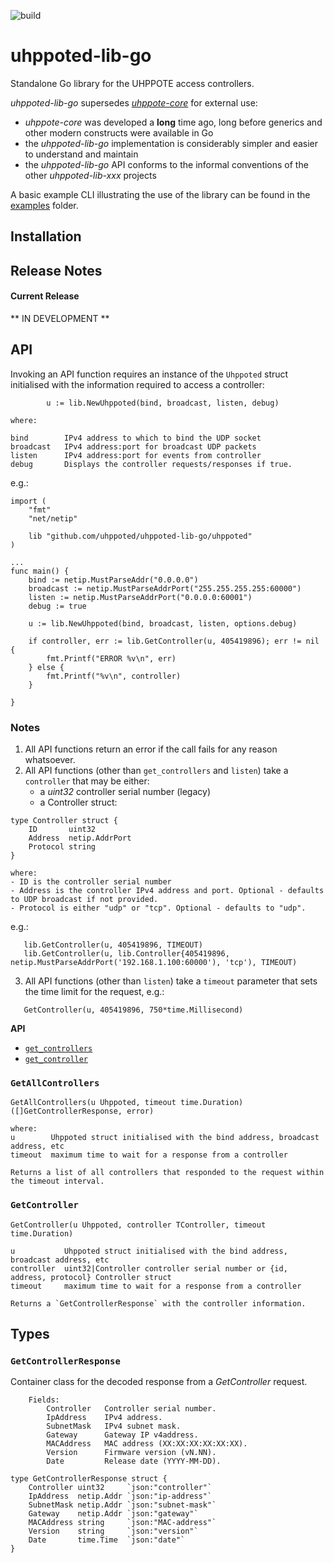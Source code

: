 ![build](https://github.com/uhppoted/uhppoted-lib-go/workflows/build/badge.svg)

# uhppoted-lib-go

Standalone Go library for the UHPPOTE access controllers.

_uhppoted-lib-go_ supersedes [_uhppote-core_](https://github.com/uhppoted/uhppote-core) for external use:

- _uhppote-core_ was developed a **long** time ago, long before generics and other modern constructs were available in Go
- the _uhppoted-lib-go_ implementation is considerably simpler and easier to understand and maintain
- the _uhppoted-lib-go_ API conforms to the informal conventions of the other _uhppoted-lib-xxx_ projects

A basic example CLI illustrating the use of the library can be found in the [examples](https://github.com/uhppoted/uhppoted-lib-go/tree/main/examples)
folder.

## Installation


## Release Notes

#### Current Release

** IN DEVELOPMENT **


## API

Invoking an API function requires an instance of the `Uhppoted` struct initialised with the information required
to access a controller:

```
        u := lib.NewUhppoted(bind, broadcast, listen, debug)

where:

bind        IPv4 address to which to bind the UDP socket
broadcast   IPv4 address:port for broadcast UDP packets
listen      IPv4 address:port for events from controller
debug       Displays the controller requests/responses if true.
```

e.g.:
```
import (
    "fmt"
    "net/netip"

    lib "github.com/uhppoted/uhppoted-lib-go/uhppoted"
)

...
func main() {
    bind := netip.MustParseAddr("0.0.0.0")
    broadcast := netip.MustParseAddrPort("255.255.255.255:60000")
    listen := netip.MustParseAddrPort("0.0.0.0:60001")
    debug := true

    u := lib.NewUhppoted(bind, broadcast, listen, options.debug)
    
    if controller, err := lib.GetController(u, 405419896); err != nil {
        fmt.Printf("ERROR %v\n", err)
    } else {
        fmt.Printf("%v\n", controller)
    }
    
}
```

### Notes
1. All API functions return an error if the call fails for any reason whatsoever.
2. All API functions (other than `get_controllers` and `listen`) take a `controller` that may be either:
   - a _uint32_ controller serial number (legacy)
   - a Controller struct:
```
type Controller struct {
    ID       uint32
    Address  netip.AddrPort
    Protocol string
}

where:
- ID is the controller serial number
- Address is the controller IPv4 address and port. Optional - defaults to UDP broadcast if not provided.
- Protocol is either "udp" or "tcp". Optional - defaults to "udp".
```
   e.g.:
```
   lib.GetController(u, 405419896, TIMEOUT)
   lib.GetController(u, lib.Controller{405419896, netip.MustParseAddrPort('192.168.1.100:60000'), 'tcp'), TIMEOUT)
```

3. All API functions (other than `listen`) take a `timeout` parameter that sets the time limit for the request, 
   e.g.:
```
   GetController(u, 405419896, 750*time.Millisecond)
```

**API**

- [`get_controllers`](#get_controllers)
- [`get_controller`](#get_controller)

### `GetAllControllers`
```
GetAllControllers(u Uhppoted, timeout time.Duration) ([]GetControllerResponse, error)

where:
u        Uhppoted struct initialised with the bind address, broadcast address, etc
timeout  maximum time to wait for a response from a controller

Returns a list of all controllers that responded to the request within the timeout interval.
```

### `GetController`
```
GetController(u Uhppoted, controller TController, timeout time.Duration)

u           Uhppoted struct initialised with the bind address, broadcast address, etc
controller  uint32|Controller controller serial number or {id, address, protocol} Controller struct
timeout     maximum time to wait for a response from a controller

Returns a `GetControllerResponse` with the controller information.
```

## Types

### `GetControllerResponse`

Container class for the decoded response from a _GetController_ request.
```
    Fields:
        Controller   Controller serial number.
        IpAddress    IPv4 address.
        SubnetMask   IPv4 subnet mask.
        Gateway      Gateway IP v4address.
        MACAddress   MAC address (XX:XX:XX:XX:XX:XX).
        Version      Firmware version (vN.NN).
        Date         Release date (YYYY-MM-DD).
```
```
type GetControllerResponse struct {
    Controller uint32     `json:"controller"`
    IpAddress  netip.Addr `json:"ip-address"`
    SubnetMask netip.Addr `json:"subnet-mask"`
    Gateway    netip.Addr `json:"gateway"`
    MACAddress string     `json:"MAC-address"`
    Version    string     `json:"version"`
    Date       time.Time  `json:"date"`
}
```
